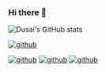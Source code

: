 ### Hi there 👋

![Dusai's GitHub stats](https://github-readme-stats.vercel.app/api?username=Juston007)

[![github](https://img.shields.io/badge/github-Juston007-brightgreen.svg)](https://github.com/Juston007)

[![github](https://img.shields.io/badge/CSharp-brightgreen.svg)](https://github.com/Juston007)
[![github](https://img.shields.io/badge/Java-green.svg)](https://github.com/Juston007)
[![github](https://img.shields.io/badge/C-yellow.svg)](https://github.com/Juston007)
